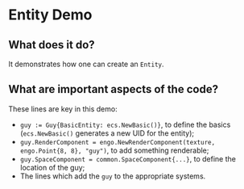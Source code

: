 # Entity Demo

## What does it do?
It demonstrates how one can create an `Entity`.   

## What are important aspects of the code?
These lines are key in this demo:

* `guy := Guy{BasicEntity: ecs.NewBasic()}`, to define the basics (`ecs.NewBasic()` generates a new UID for the entity);
* `guy.RenderComponent = engo.NewRenderComponent(texture, engo.Point{8, 8}, "guy")`, to add something renderable;
* `guy.SpaceComponent = common.SpaceComponent{...}`, to define the location of the guy;
* The lines which add the `guy` to the appropriate systems. 
